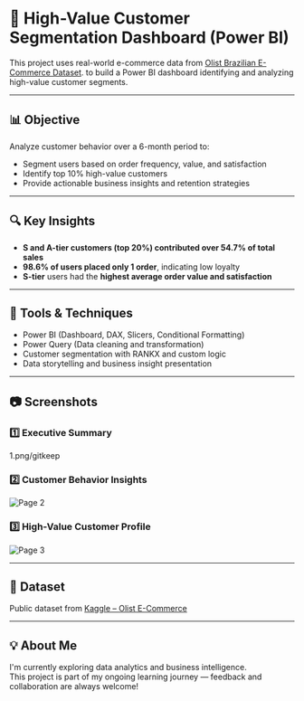 # 🎯 High-Value Customer Segmentation Dashboard (Power BI)

This project uses real-world e-commerce data from [Olist Brazilian E-Commerce Dataset](https://www.kaggle.com/datasets/olistbr/brazilian-ecommerce?select=olist_order_items_dataset.csv). to build a Power BI dashboard identifying and analyzing high-value customer segments.

---

## 📊 Objective

Analyze customer behavior over a 6-month period to:
- Segment users based on order frequency, value, and satisfaction
- Identify top 10% high-value customers
- Provide actionable business insights and retention strategies

---

## 🔍 Key Insights

- **S and A-tier customers (top 20%) contributed over 54.7% of total sales**
- **98.6% of users placed only 1 order**, indicating low loyalty
- **S-tier** users had the **highest average order value and satisfaction**

---

## 🧠 Tools & Techniques

- Power BI (Dashboard, DAX, Slicers, Conditional Formatting)
- Power Query (Data cleaning and transformation)
- Customer segmentation with RANKX and custom logic
- Data storytelling and business insight presentation

---

## 📷 Screenshots

### 1️⃣ Executive Summary

1.png/gitkeep

### 2️⃣ Customer Behavior Insights

![Page 2](images/page2_insights.png)

### 3️⃣ High-Value Customer Profile

![Page 3](images/page3_top_customers.png)

---

## 📁 Dataset

Public dataset from [Kaggle – Olist E-Commerce](https://www.kaggle.com/datasets/olistbr/brazilian-ecommerce?select=olist_order_items_dataset.csv)

---

## 💡 About Me

I'm currently exploring data analytics and business intelligence.  
This project is part of my ongoing learning journey — feedback and collaboration are always welcome!
